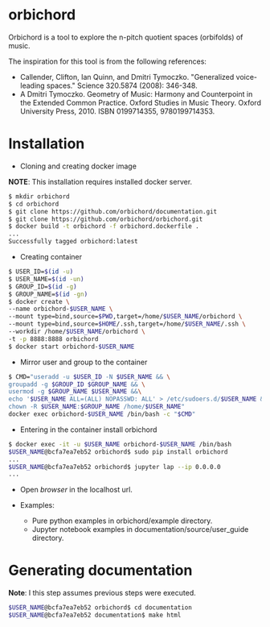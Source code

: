 # orbichord

Orbichord is a tool to explore the n-pitch quotient spaces (orbifolds) of music.

The inspiration for this tool is from the following references:

* Callender, Clifton, Ian Quinn, and Dmitri Tymoczko. "Generalized voice-leading spaces." Science 320.5874 (2008): 346-348.
* A Dmitri Tymoczko. Geometry of Music: Harmony and Counterpoint in the Extended Common Practice. Oxford Studies in Music Theory. Oxford University Press, 2010. ISBN	0199714355, 9780199714353.

# Installation

* Cloning and creating docker image

**NOTE**: This installation requires installed docker server.

```bash
$ mkdir orbichord
$ cd orbichord
$ git clone https://github.com/orbichord/documentation.git
$ git clone https://github.com/orbichord/orbichord.git
$ docker build -t orbichord -f orbichord.dockerfile .
...
Successfully tagged orbichord:latest
```

* Creating container

```bash
$ USER_ID=$(id -u)
$ USER_NAME=$(id -un)
$ GROUP_ID=$(id -g)
$ GROUP_NAME=$(id -gn)
$ docker create \
--name orbichord-$USER_NAME \
--mount type=bind,source=$PWD,target=/home/$USER_NAME/orbichord \
--mount type=bind,source=$HOME/.ssh,target=/home/$USER_NAME/.ssh \
--workdir /home/$USER_NAME/orbichord \
-t -p 8888:8888 orbichord
$ docker start orbichord-$USER_NAME
```

* Mirror user and group to the container

```bash
$ CMD="useradd -u $USER_ID -N $USER_NAME && \
groupadd -g $GROUP_ID $GROUP_NAME && \
usermod -g $GROUP_NAME $USER_NAME &&\
echo '$USER_NAME ALL=(ALL) NOPASSWD: ALL' > /etc/sudoers.d/$USER_NAME &&\
chown -R $USER_NAME:$GROUP_NAME /home/$USER_NAME"
docker exec orbichord-$USER_NAME /bin/bash -c "$CMD"
```

* Entering in the container install orbichord

```bash
$ docker exec -it -u $USER_NAME orbichord-$USER_NAME /bin/bash
$USER_NAME@bcfa7ea7eb52 orbichord$ sudo pip install orbichord
...
$USER_NAME@bcfa7ea7eb52 orbichord$ jupyter lap --ip 0.0.0.0
...
```
* Open *browser* in the localhost url.

* Examples:
  * Pure python examples in orbichord/example directory.
  * Jupyter notebook examples in documentation/source/user_guide directory.

# Generating documentation

**Note**: I this step assumes previous steps were executed.

```bash
$USER_NAME@bcfa7ea7eb52 orbichord$ cd documentation
$USER_NAME@bcfa7ea7eb52 documentation$ make html
```